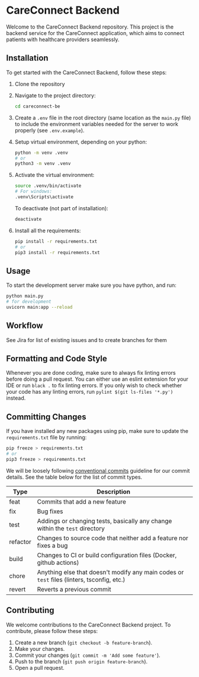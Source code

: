 # CareConnect Backend

Welcome to the CareConnect Backend repository. This project is the backend service for the CareConnect application, which aims to connect patients with healthcare providers seamlessly.

## Installation

To get started with the CareConnect Backend, follow these steps:

1. Clone the repository
2. Navigate to the project directory:
   ```bash
   cd careconnect-be
   ```
3. Create a `.env` file in the root directory (same location as the `main.py` file) to include the environment variables needed for the server to work properly (see `.env.example`).

4. Setup virtual environment, depending on your python:

   ```bash
   python -m venv .venv
   # or
   python3 -m venv .venv
   ```

5. Activate the virtual environment:

   ```bash
   source .venv/bin/activate
   # For windows:
   .venv\Scripts\activate
   ```

   To deactivate (not part of installation):

   ```bash
   deactivate
   ```

6. Install all the requirements:
   ```bash
   pip install -r requirements.txt
   # or
   pip3 install -r requirements.txt
   ```

## Usage

To start the development server make sure you have python, and run:

```bash
python main.py
# for development
uvicorn main:app --reload
```

## Workflow

See Jira for list of existing issues and to create branches for them

## Formatting and Code Style

Whenever you are done coding, make sure to always fix linting errors before doing a pull request. You can either use an eslint extension for your IDE or run `black .` to fix linting errors. If you only wish to check whether your code has any linting errors, run `pylint $(git ls-files '*.py')` instead.

## Committing Changes

If you have installed any new packages using pip, make sure to update the `requirements.txt` file by running:

```bash
pip freeze > requirements.txt
# or
pip3 freeze > requirements.txt
```

We will be loosely following [conventional commits](https://www.conventionalcommits.org/en/v1.0.0/) guideline for our commit details. See the table below for the list of commit types.

| Type     | Description                                                                                |
| -------- | ------------------------------------------------------------------------------------------ |
| feat     | Commits that add a new feature                                                             |
| fix      | Bug fixes                                                                                  |
| test     | Addings or changing tests, basically any change within the `test` directory                |
| refactor | Changes to source code that neither add a feature nor fixes a bug                          |
| build    | Changes to CI or build configuration files (Docker, github actions)                        |
| chore    | Anything else that doesn't modify any main codes or `test` files (linters, tsconfig, etc.) |
| revert   | Reverts a previous commit                                                                  |

## Contributing

We welcome contributions to the CareConnect Backend project. To contribute, please follow these steps:

1. Create a new branch (`git checkout -b feature-branch`).
2. Make your changes.
3. Commit your changes (`git commit -m 'Add some feature'`).
4. Push to the branch (`git push origin feature-branch`).
5. Open a pull request.
